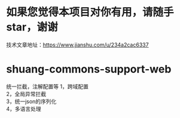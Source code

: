 # 如果您觉得本项目对你有用，请随手star，谢谢
技术文章地址：https://www.jianshu.com/u/234a2cac6337

# shuang-commons-support-web 
统一拦截，注解配置等
1，跨域配置  
2，全局异常拦截  
3，统一json的序列化  
4，多语言处理  


